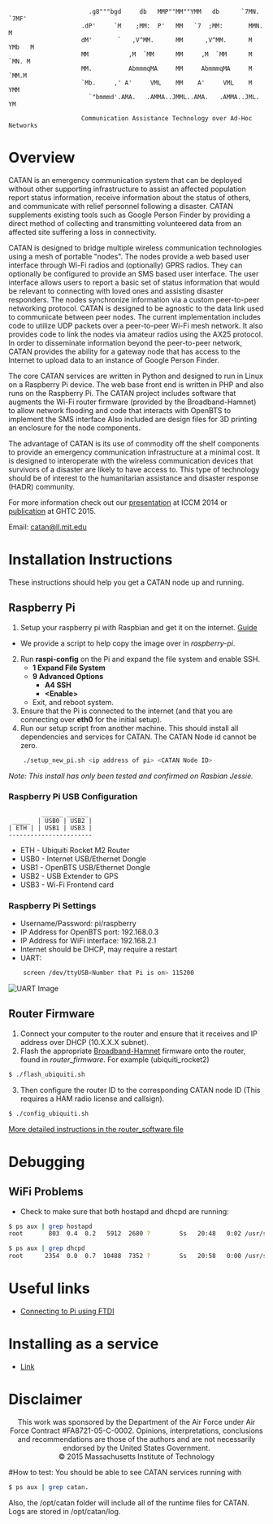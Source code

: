                           .g8"""bgd     db   MMP""MM""YMM   db      `7MN.   `7MF'
                        .dP'     `M    ;MM:  P'   MM   `7  ;MM:       MMN.    M  
                        dM'       `   ,V^MM.      MM      ,V^MM.      M YMb   M  
                        MM           ,M  `MM      MM     ,M  `MM      M  `MN. M  
                        MM.          AbmmmqMA     MM     AbmmmqMA     M   `MM.M  
                        `Mb.     ,' A'     VML    MM    A'     VML    M     YMM  
                          `"bmmmd'.AMA.   .AMMA..JMML..AMA.   .AMMA..JML.    YM  
                                                        
                        Communication Assistance Technology over Ad-Hoc Networks
                         
                         
# Overview

CATAN is an emergency communication system that can be deployed
without other supporting infrastructure to assist an affected
population report status information, receive information about the
status of others, and communicate with relief personnel following a
disaster.  CATAN supplements existing tools such as Google Person
Finder by providing a direct method of collecting and transmitting
volunteered data from an affected site suffering a loss in
connectivity.

CATAN is designed to bridge multiple wireless communication
technologies using a mesh of portable "nodes".  The nodes provide a
web based user interface through Wi-Fi radios and (optionally) GPRS
radios.  They can optionally be configured to provide an SMS based
user interface.  The user interface allows users to report a basic set
of status information that would be relevant to connecting with loved
ones and assisting disaster responders.  The nodes synchronize
information via a custom peer-to-peer networking protocol.  CATAN is
designed to be agnostic to the data link used to communicate between
peer nodes.  The current implementation includes code to utilize UDP
packets over a peer-to-peer Wi-Fi mesh network.  It also provides code
to link the nodes via amateur radios using the AX25 protocol.  In
order to disseminate information beyond the peer-to-peer network,
CATAN provides the ability for a gateway node that has access to the
Internet to upload data to an instance of Google Person Finder.

The core CATAN services are written in Python and designed to run in
Linux on a Raspberry Pi device.  The web base front end is written in
PHP and also runs on the Raspberry Pi.  The CATAN project includes
software that augments the Wi-Fi router firmware (provided by the
Broadband-Hamnet) to allow network flooding and code that interacts
with OpenBTS to implement the SMS interface Also included are design
files for 3D printing an enclosure for the node components.

The advantage of CATAN is its use of commodity off the shelf
components to provide an emergency communication infrastructure at a
minimal cost.  It is designed to interoperate with the wireless
communication devices that survivors of a disaster are likely to have
access to.  This type of technology should be of interest to the
humanitarian assistance and disaster response (HADR) community.

For more information check out our [presentation](https://www.youtube.com/watch?v=mckd1VZACb8) at ICCM 2014 or [publication](http://ieeexplore.ieee.org/stamp/stamp.jsp?arnumber=7343958) at GHTC 2015.

Email: catan@ll.mit.edu

# Installation Instructions

These instructions should help you get a CATAN node up and running.

## Raspberry Pi
1. Setup your raspberry pi with Raspbian and get it on the internet. [Guide](http://www.raspberrypi.org/documentation/installation/installing-images/)
 * We provide a script to help copy the image over in *raspberry-pi*.
 
2. Run **raspi-config** on the Pi and expand the file system and enable SSH.
	* **1 Expand File System**
	* **9 Advanced Options**
		* **A4 SSH**
		* **\<Enable\>**
	* Exit, and reboot system.
3. Ensure that the Pi is connected to the internet (and that you are connecting over **eth0** for the initial setup).
4. Run our setup script from another machine.  This should install all dependencies and services for CATAN. The CATAN Node id cannot be zero. 
```bash
	./setup_new_pi.sh <ip address of pi> <CATAN Node ID>
```

*Note: This install has only been tested and confirmed on Rasbian Jessie.*

### Raspberry Pi USB Configuration
             ______ ______
     _____  | USB0 | USB2 |
    | ETH | | USB1 | USB3 |
    -----------------------

*  ETH - Ubiquiti Rocket M2 Router
* USB0 - Internet USB/Ethernet Dongle
* USB1 - OpenBTS USB/Ethernet Dongle
* USB2 - USB Extender to GPS
* USB3 - Wi-Fi Frontend card

    
### Raspberry Pi Settings

 - Username/Password: pi/raspberry
 - IP Address for OpenBTS port: 192.168.0.3
 - IP Address for WiFi interface: 192.168.2.1
 - Internet should be DHCP, may require a restart
 - UART: 
```bash
	screen /dev/ttyUSB<Number that Pi is on> 115200
```
![UART Image](http://workshop.raspberrypiaustralia.com/assets/console-cable-connections.jpg)

## Router Firmware


 1. Connect your computer to the router and ensure that it receives and IP address over DHCP (10.X.X.X subnet).
 2. Flash the appropriate [Broadband-Hamnet](http://www.broadband-hamnet.org/) firmware onto the router, found in *router_firmware*. For example (ubiquiti_rocket2)

 ```bash
$ ./flash_ubiquiti.sh
```
 3. Then configure the router ID to the corresponding CATAN node ID (This requires a HAM radio license and callsign).

 ```bash
$ ./config_ubiquiti.sh
```
[More detailed instructions in the router_software file](https://github.com/mit-ll/CATAN/tree/master/router_software/ubiquiti_rocket2)

# Debugging

## WiFi Problems
 * Check to make sure that both hostapd and dhcpd are running:
 ```bash
$ ps aux | grep hostapd
root       803  0.4  0.2   5912  2680 ?        Ss   20:48   0:02 /usr/sbin/hostapd -B -P /run/hostapd.pid /etc/hostapd/hostapd.conf

$ ps aux | grep dhcpd
root      2354  0.0  0.7  10488  7352 ?        Ss   20:58   0:00 /usr/sbin/dhcpd -q -cf /etc/dhcp/dhcpd.conf -pf /var/run/dhcpd.pid wlan0
 ```

# Useful links

- [Connecting to Pi using FTDI](http://workshop.raspberrypiaustralia.com/usb/ttl/connecting/2014/08/31/01-connecting-to-raspberry-pi-via-usb/)

# Installing as a service

- [Link](http://blog.scphillips.com/2013/07/getting-a-python-script-to-run-in-the-background-as-a-service-on-boot/)

# Disclaimer
<p align="center">
This work was sponsored by the Department of the Air Force under Air
Force Contract #FA8721-05-C-0002.  Opinions, interpretations,
conclusions and recommendations are those of the authors and are not
necessarily endorsed by the United States Government.
<br>
© 2015 Massachusetts Institute of Technology 
</p>

#How to test: 
You should be able to see CATAN services running with 
```bash
$ ps aux | grep catan. 
```
Also, the /opt/catan folder will include all of the runtime files for CATAN. Logs are stored in /opt/catan/log.

